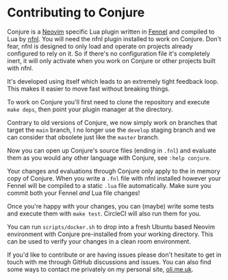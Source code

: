 # Contributing to Conjure

Conjure is a [Neovim](https://neovim.io) specific Lua plugin written in [Fennel](https://fennel-lang.org/) and compiled to Lua by [nfnl](https://github.com/Olical/nfnl). You will need the nfnl plugin installed to work on Conjure. Don't fear, nfnl is designed to only load and operate on projects already configured to rely on it. So if there's no configuration file it's completely inert, it will only activate when you work on Conjure or other projects built with nfnl.

It's developed using itself which leads to an extremely tight feedback loop. This makes it easier to move fast without breaking things.

To work on Conjure you'll first need to clone the repository and execute `make deps`, then point your plugin manager at the directory.

Contrary to old versions of Conjure, we now simply work on branches that target the `main` branch, I no longer use the `develop` staging branch and we can consider that obsolete just like the `master` branch.

Now you can open up Conjure's source files (ending in `.fnl`) and evaluate them as you would any other language with Conjure, see `:help conjure`.

Your changes and evaluations through Conjure only apply to the in memory copy of Conjure. When you write a `.fnl` file with nfnl installed however your Fennel will be compiled to a static `.lua` file automatically. Make sure you commit both your Fennel _and_ Lua file changes!

Once you're happy with your changes, you can (maybe) write some tests and execute them with `make test`. CircleCI will also run them for you.

You can run `scripts/docker.sh` to drop into a fresh Ubuntu based Neovim environment with Conjure pre-installed from your working directory. This can be used to verify your changes in a clean room environment.

If you'd like to contribute or are having issues please don't hesitate to get in touch with me through GitHub discussions and issues. You can also find some ways to contact me privately on my personal site, [oli.me.uk](https://oli.me.uk).
